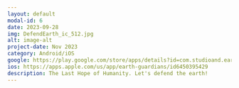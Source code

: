 ```yaml
---
layout: default
modal-id: 6
date: 2023-09-28
img: DefendEarth_ic_512.jpg
alt: image-alt
project-date: Nov 2023
category: Android/iOS
google: https://play.google.com/store/apps/details?id=com.studioand.earthguardians
ios: https://apps.apple.com/us/app/earth-guardians/id6450395429
description: The Last Hope of Humanity. Let's defend the earth!
---
```

